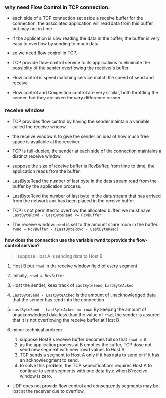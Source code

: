 ### why need Flow Control in TCP connection.

- each side of a TCP connection set aside a receive buffer for the connection, the associated application will read data from this buffer, but may not in time
- if the application is slow reading the data in the buffer, the buffer is very easy to overflow by sending to much data.
- so we need flow control in TCP.

- TCP provide flow-control service to its applications to eliminate the possiblity of the sender overflowing the receiver's buffer.

- Flow control is speed matching service
  match the speed of send and receive
  
- Flow control and Congestion control are very similar, both throttling the sender, but they are taken for very difference reason.

### receive window

- TCP provides flow control by having the sender maintain  a variable called the receive window.

- the receive window is to give the sender an idea of how much free space is available at the receiver.

- TCP is full-duplex, the sender at each side of the connection maintains a distinct receive window.

- suppose the size of receive buffer is RcvBuffer, from time to time, the application reads from the buffer.

- LastByteRead
  the number of last byte in the data stream read from the buffer by the application process.

- LastByteRcvd
  the number of last byte in the data stream that has arrived from the network and has been placed in the receive buffer.
  
- TCP is not permitted to overflow the allocated buffer. we must have
  `LastByteRcvd - LastByteRead <= RcvBuffer`
  
- The receive window: `rwnd` is set to the amount spare room in the buffer.
  `rwnd = RcvBuffer - (LastByteRcvd - LastByteRead)`

#### how does the connection use the variable rwnd to provide the flow-control service?

> suppose Host A is sending data to Host B

1. Host B put `rnwd` in the receive window field of every segment

2. Initially, `rnwd = RcvBuffer`

3. Host the sender, keep track of `LastByteSend`, `LastByteAcked`

4. `LastByteSend - LastByteAcked`
   is the amount of unacknowledged data that the sender has send into the connection
   
5. `LastByteSend - LastByteAcked <= rnwd`
   By keeping the amount of unacknowledged data less than the value of `rnwd`, the sender is assured that it is not overflowing the receive buffer at Host B
   
6. minor technical problem 
   1. suppose HostB's receive buffer becomes full so that `rnwd = 0`
   2. as the application process at B empties the buffer, TCP dose not send new segment with new rnwd values to Host A
   3. TCP sends a segment to Host A only if it has data to send or if it has an acknowledgment to send.
   4. to solve this problem, the TCP sepecifications requires Host A to continue to send segments with one data byte when B'receive window is zero.

- UDP does not provide flow control and consequently segments may be lost at the receiver due to overflow.



